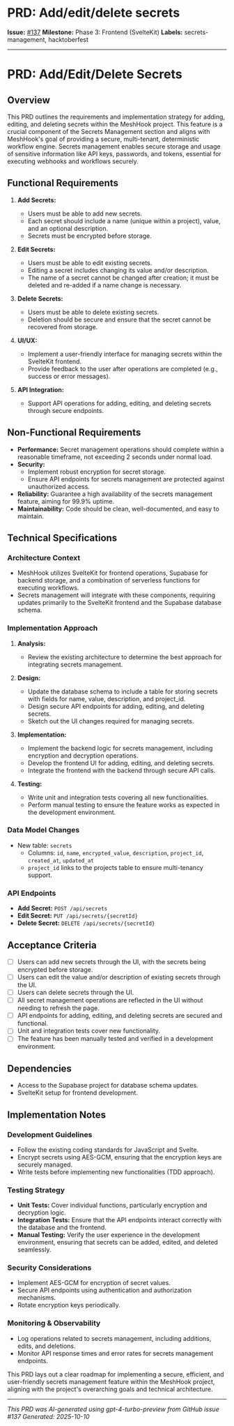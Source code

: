 # PRD: Add/edit/delete secrets

**Issue:** [#137](https://github.com/profullstack/meshhook/issues/137)
**Milestone:** Phase 3: Frontend (SvelteKit)
**Labels:** secrets-management, hacktoberfest

---

# PRD: Add/Edit/Delete Secrets

## Overview

This PRD outlines the requirements and implementation strategy for adding, editing, and deleting secrets within the MeshHook project. This feature is a crucial component of the Secrets Management section and aligns with MeshHook's goal of providing a secure, multi-tenant, deterministic workflow engine. Secrets management enables secure storage and usage of sensitive information like API keys, passwords, and tokens, essential for executing webhooks and workflows securely.

## Functional Requirements

1. **Add Secrets:**
   - Users must be able to add new secrets.
   - Each secret should include a name (unique within a project), value, and an optional description.
   - Secrets must be encrypted before storage.

2. **Edit Secrets:**
   - Users must be able to edit existing secrets.
   - Editing a secret includes changing its value and/or description.
   - The name of a secret cannot be changed after creation; it must be deleted and re-added if a name change is necessary.

3. **Delete Secrets:**
   - Users must be able to delete existing secrets.
   - Deletion should be secure and ensure that the secret cannot be recovered from storage.

4. **UI/UX:**
   - Implement a user-friendly interface for managing secrets within the SvelteKit frontend.
   - Provide feedback to the user after operations are completed (e.g., success or error messages).

5. **API Integration:**
   - Support API operations for adding, editing, and deleting secrets through secure endpoints.

## Non-Functional Requirements

- **Performance:** Secret management operations should complete within a reasonable timeframe, not exceeding 2 seconds under normal load.
- **Security:** 
  - Implement robust encryption for secret storage.
  - Ensure API endpoints for secrets management are protected against unauthorized access.
- **Reliability:** Guarantee a high availability of the secrets management feature, aiming for 99.9% uptime.
- **Maintainability:** Code should be clean, well-documented, and easy to maintain.

## Technical Specifications

### Architecture Context

- MeshHook utilizes SvelteKit for frontend operations, Supabase for backend storage, and a combination of serverless functions for executing workflows.
- Secrets management will integrate with these components, requiring updates primarily to the SvelteKit frontend and the Supabase database schema.

### Implementation Approach

1. **Analysis:**
   - Review the existing architecture to determine the best approach for integrating secrets management.
   
2. **Design:**
   - Update the database schema to include a table for storing secrets with fields for name, value, description, and project_id.
   - Design secure API endpoints for adding, editing, and deleting secrets.
   - Sketch out the UI changes required for managing secrets.

3. **Implementation:**
   - Implement the backend logic for secrets management, including encryption and decryption operations.
   - Develop the frontend UI for adding, editing, and deleting secrets.
   - Integrate the frontend with the backend through secure API calls.

4. **Testing:**
   - Write unit and integration tests covering all new functionalities.
   - Perform manual testing to ensure the feature works as expected in the development environment.

### Data Model Changes

- New table: `secrets`
  - Columns: `id`, `name`, `encrypted_value`, `description`, `project_id`, `created_at`, `updated_at`
  - `project_id` links to the projects table to ensure multi-tenancy support.

### API Endpoints

- **Add Secret:** `POST /api/secrets`
- **Edit Secret:** `PUT /api/secrets/{secretId}`
- **Delete Secret:** `DELETE /api/secrets/{secretId}`

## Acceptance Criteria

- [ ] Users can add new secrets through the UI, with the secrets being encrypted before storage.
- [ ] Users can edit the value and/or description of existing secrets through the UI.
- [ ] Users can delete secrets through the UI.
- [ ] All secret management operations are reflected in the UI without needing to refresh the page.
- [ ] API endpoints for adding, editing, and deleting secrets are secured and functional.
- [ ] Unit and integration tests cover new functionality.
- [ ] The feature has been manually tested and verified in a development environment.

## Dependencies

- Access to the Supabase project for database schema updates.
- SvelteKit setup for frontend development.

## Implementation Notes

### Development Guidelines

- Follow the existing coding standards for JavaScript and Svelte.
- Encrypt secrets using AES-GCM, ensuring that the encryption keys are securely managed.
- Write tests before implementing new functionalities (TDD approach).

### Testing Strategy

- **Unit Tests:** Cover individual functions, particularly encryption and decryption logic.
- **Integration Tests:** Ensure that the API endpoints interact correctly with the database and the frontend.
- **Manual Testing:** Verify the user experience in the development environment, ensuring that secrets can be added, edited, and deleted seamlessly.

### Security Considerations

- Implement AES-GCM for encryption of secret values.
- Secure API endpoints using authentication and authorization mechanisms.
- Rotate encryption keys periodically.

### Monitoring & Observability

- Log operations related to secrets management, including additions, edits, and deletions.
- Monitor API response times and error rates for secrets management endpoints.

This PRD lays out a clear roadmap for implementing a secure, efficient, and user-friendly secrets management feature within the MeshHook project, aligning with the project's overarching goals and technical architecture.

---

*This PRD was AI-generated using gpt-4-turbo-preview from GitHub issue #137*
*Generated: 2025-10-10*

